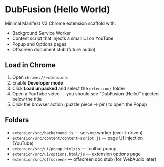 # DubFusion (Hello World)

Minimal Manifest V3 Chrome extension scaffold with:
- Background Service Worker
- Content script that injects a small UI on YouTube
- Popup and Options pages
- Offscreen document stub (future audio)

## Load in Chrome
1) Open `chrome://extensions`
2) Enable **Developer mode**
3) Click **Load unpacked** and select the `extension/` folder
4) Open a YouTube video — you should see "DubFusion (Hello)" injected below the title
5) Click the browser action (puzzle piece → pin) to open the Popup

## Folders
- `extension/src/background.js` — service worker (event-driven)
- `extension/src/content/content-script.js` — page UI injection (YouTube)
- `extension/src/ui/popup.html/js` — toolbar popup
- `extension/src/ui/options.html/js` — extension options page
- `extension/src/offscreen/` — offscreen doc stub (for WebAudio later)

